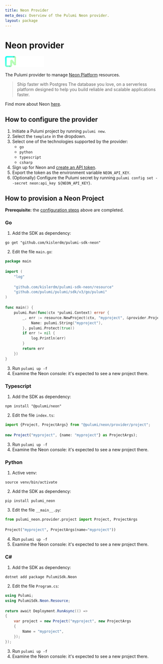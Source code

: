 ```yaml
---
title: Neon Provider
meta_desc: Overview of the Pulumi Neon provider.
layout: package
---
```


# Neon provider

![logo](https://raw.githubusercontent.com/kislerdm/pulumi-neon/refs/heads/master/fig/logo.png)

The Pulumi provider to manage [Neon Platform](https://neon.tech/home) resources.

> Ship faster with Postgres
> The database you love, on a serverless platform designed to help you build reliable and scalable applications faster.

Find more about Neon [here](https://neon.tech/docs/introduction).

## How to configure the provider

1. Initiate a Pulumi project by running `pulumi new`.
2. Select the `template` in the dropdown.
3. Select one of the technologies supported by the provider:
    - `go`
    - `python`
    - `typescript`
    - `csharp`
4. Sign up for Neon and [create an API token](https://api-docs.neon.tech/reference/authentication#neon-api-keys).
5. Export the token as the environment variable `NEON_API_KEY`.
6. (Optionally) Configure the Pulumi secret by running `pulumi config set --secret neon:api_key ${NEON_API_KEY}`.

## How to provision a Neon Project

**Prerequisite:** the [configuration steps](#how-to-configure-the-provider) above are completed.

### Go

1. Add the SDK as dependency:

```shell
go get "github.com/kislerdm/pulumi-sdk-neon"
```

2. Edit the file `main.go`:

```go
package main

import (
	"log"

	"github.com/kislerdm/pulumi-sdk-neon/resource"
	"github.com/pulumi/pulumi/sdk/v3/go/pulumi"
)

func main() {
	pulumi.Run(func(ctx *pulumi.Context) error {
		_, err := resource.NewProject(ctx, "myproject", &provider.ProjectArgs{
			Name: pulumi.String("myproject"),
		}, pulumi.Protect(true))
		if err != nil {
			log.Println(err)
		}
		return err
	})
}
```

3. Run `pulumi up -f`
4. Examine the Neon console: it's expected to see a new project there.

### Typescript

1. Add the SDK as dependency:

```shell
npm install "@pulumi/neon"
```

2. Edit the file `index.ts`:

```typescript
import {Project, ProjectArgs} from "@pulumi/neon/provider/project";

new Project("myproject", {name: "myproject"} as ProjectArgs);
```

3. Run `pulumi up -f`
4. Examine the Neon console: it's expected to see a new project there.

### Python

1. Active venv:

```shell
source venv/bin/activate
```

2. Add the SDK as dependency:

```shell
pip install pulumi_neon
```

3. Edit the file `__main__.py`:

```python
from pulumi_neon.provider.project import Project, ProjectArgs

Project("myproject", ProjectArgs(name="myproject"))
```

4. Run `pulumi up -f`
5. Examine the Neon console: it's expected to see a new project there.

### C#

1. Add the SDK as dependency:

```commandline
dotnet add package PulumiSdk.Neon
```

2. Edit the file `Program.cs`:

```csharp
using Pulumi;
using PulumiSdk.Neon.Resource;

return await Deployment.RunAsync(() =>
{
    var project = new Project("myproject", new ProjectArgs
    {
        Name = "myproject",
    });
});
```

3. Run `pulumi up -f`
4. Examine the Neon console: it's expected to see a new project there.
